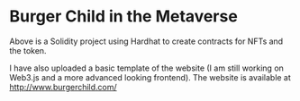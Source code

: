 # Burger Child in the Metaverse

Above is a Solidity project using Hardhat to create contracts for NFTs and the token.

I have also uploaded a basic template of the website (I am still working on Web3.js and a more advanced looking frontend). The website is available at http://www.burgerchild.com/
